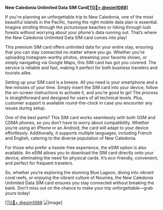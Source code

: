 **New Caledonia Unlimited Data SIM Card[[TG💪+ @esim1088](https://t.me/s/esim1088)]**

If you're planning an unforgettable trip to New Caledonia, one of the most beautiful islands in the Pacific, having the right mobile data plan is essential. Imagine strolling through the picturesque beaches or hiking through lush forests without worrying about your phone's data running out. That’s where the New Caledonia Unlimited Data SIM card comes into play!

This premium SIM card offers unlimited data for your entire stay, ensuring that you can stay connected no matter where you go. Whether you're uploading Instagram-worthy photos, streaming your favorite shows, or simply navigating via Google Maps, this SIM card has got you covered. The service is reliable and fast, making it perfect for both business travelers and tourists alike.

Setting up your SIM card is a breeze. All you need is your smartphone and a few minutes of your time. Simply insert the SIM card into your device, follow the on-screen instructions to activate it, and you’re good to go! The process is straightforward and designed for users of all technical levels. Plus, customer support is available round-the-clock in case you encounter any issues during setup.

One of the best parts? This SIM card works seamlessly with both GSM and CDMA phones, so you don’t have to worry about compatibility. Whether you’re using an iPhone or an Android, the card will adapt to your device effortlessly. Additionally, it supports multiple languages, including French and English, catering to the diverse population of New Caledonia.

For those who prefer a hassle-free experience, the eSIM option is also available. An eSIM allows you to download the SIM card directly onto your device, eliminating the need for physical cards. It’s eco-friendly, convenient, and perfect for frequent travelers.

So, whether you’re exploring the stunning Blue Lagoon, diving into vibrant coral reefs, or enjoying the vibrant culture of Nouméa, the New Caledonia Unlimited Data SIM card ensures you stay connected without breaking the bank. Don’t miss out on the chance to make your trip unforgettable—grab yours today!

[[TG💪+ @esim1088](https://t.me/s/esim1088) ![Image](https://i.postimg.cc/Y0z9fWf4/image.png)]